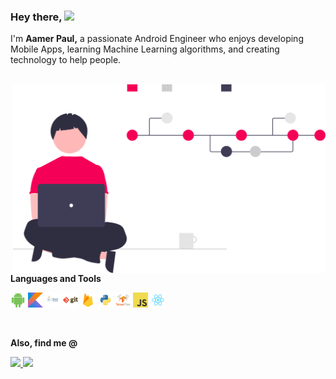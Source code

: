 ### Hey there, <img src="https://media.giphy.com/media/eMD3XMgWXk4Q1yyLXp/giphy.gif" width="30px"/>

I'm **Aamer Paul,** a passionate Android Engineer who enjoys developing Mobile Apps, learning Machine Learning algorithms, and creating technology to help people.

<br />

<img align="right" src="https://github.com/aamernabi/aamernabi/blob/main/vcs.svg?raw=true" width="500" />

**Languages and Tools**

<p float="left">
  <code><img src="https://raw.githubusercontent.com/github/explore/80688e429a7d4ef2fca1e82350fe8e3517d3494d/topics/android/android.png" height="24px"></code>
  <code><img src="https://raw.githubusercontent.com/github/explore/80688e429a7d4ef2fca1e82350fe8e3517d3494d/topics/kotlin/kotlin.png" height="24px"></code>
  <code><img src="https://raw.githubusercontent.com/github/explore/80688e429a7d4ef2fca1e82350fe8e3517d3494d/topics/java/java.png" height="24px"></code>
  <code><img src="https://raw.githubusercontent.com/github/explore/80688e429a7d4ef2fca1e82350fe8e3517d3494d/topics/git/git.png" height="24px"></code>
  <code><img src="https://raw.githubusercontent.com/github/explore/80688e429a7d4ef2fca1e82350fe8e3517d3494d/topics/firebase/firebase.png" height="24px"></code>
  <code><img src="https://raw.githubusercontent.com/github/explore/80688e429a7d4ef2fca1e82350fe8e3517d3494d/topics/python/python.png" height="24px"></code>
  <code><img src="https://raw.githubusercontent.com/github/explore/80688e429a7d4ef2fca1e82350fe8e3517d3494d/topics/tensorflow/tensorflow.png" height="24px"></code>
  <code><img src="https://raw.githubusercontent.com/github/explore/80688e429a7d4ef2fca1e82350fe8e3517d3494d/topics/javascript/javascript.png" height="24px"></code>
  <code><img src="https://raw.githubusercontent.com/github/explore/80688e429a7d4ef2fca1e82350fe8e3517d3494d/topics/react-native/react-native.png" height="24px"></code>
</p>

<br/>

**Also, find me @**

<p float="left" sp>
  <a href="https://twitter.com/aamernabi">
    <img src="https://raw.githubusercontent.com/peterthehan/peterthehan/master/assets/twitter.svg" width="24px" />
  </a>
  <a href="https://www.linkedin.com/in/aamerpaul">
    <img src="https://raw.githubusercontent.com/peterthehan/peterthehan/master/assets/linkedin.svg" width="24px" />
  </a>
</p>
